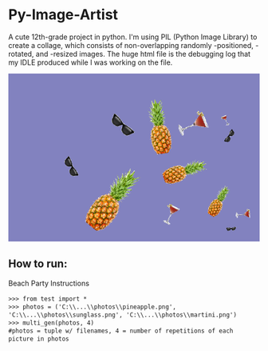 # Py-Image-Artist
A cute 12th-grade project in python. I'm using PIL (Python Image Library) to create a collage, which consists of non-overlapping randomly -positioned, -rotated, and -resized images. The huge html file is the debugging log that my IDLE produced while I was working on the file. 

<img src="https://github.com/IliyaShofman/Py-Image-Artist/blob/main/beach%20party.png" width=750px />

## How to run:
Beach Party Instructions
```
>>> from test import *
>>> photos = ('C:\\...\\photos\\pineapple.png', 'C:\\...\\photos\\sunglass.png', 'C:\\...\\photos\\martini.png')
>>> multi_gen(photos, 4) 
#photos = tuple w/ filenames, 4 = number of repetitions of each picture in photos
```
